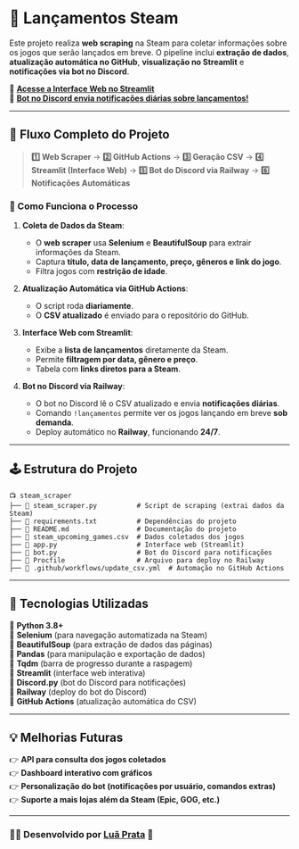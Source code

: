 # 🚀 Lançamentos Steam

Este projeto realiza **web scraping** na Steam para coletar informações sobre os jogos que serão lançados em breve. O pipeline inclui **extração de dados**, **atualização automática no GitHub**, **visualização no Streamlit** e **notificações via bot no Discord**.

🔗 **[Acesse a Interface Web no Streamlit](https://luaprata-steamlancamentos.streamlit.app/)**  
🤖 **[Bot no Discord envia notificações diárias sobre lançamentos!](https://prnt.sc/WXOjEkMY3ObQ)**

---

## 📌 Fluxo Completo do Projeto
> **1️⃣ Web Scraper** → **2️⃣ GitHub Actions** → **3️⃣ Geração CSV** → **4️⃣ Streamlit (Interface Web)** → **5️⃣ Bot do Discord via Railway** → **6️⃣ Notificações Automáticas**

### 🔄 Como Funciona o Processo
1. **Coleta de Dados da Steam**:  
   - O **web scraper** usa **Selenium** e **BeautifulSoup** para extrair informações da Steam.
   - Captura **título, data de lançamento, preço, gêneros e link do jogo**.
   - Filtra jogos com **restrição de idade**.

2. **Atualização Automática via GitHub Actions**:  
   - O script roda **diariamente**.  
   - O **CSV atualizado** é enviado para o repositório do GitHub.  

3. **Interface Web com Streamlit**:  
   - Exibe a **lista de lançamentos** diretamente da Steam.  
   - Permite **filtragem por data, gênero e preço**.
   - Tabela com **links diretos para a Steam**.

4. **Bot no Discord via Railway**:  
   - O bot no Discord lê o CSV atualizado e envia **notificações diárias**.  
   - Comando `!lançamentos` permite ver os jogos lançando em breve **sob demanda**.  
   - Deploy automático no **Railway**, funcionando **24/7**.

---

## 🕹️ Estrutura do Projeto
```
📺 steam_scraper
├── 📝 steam_scraper.py          # Script de scraping (extrai dados da Steam)
├── 📝 requirements.txt          # Dependências do projeto
├── 📝 README.md                 # Documentação do projeto
├── 📝 steam_upcoming_games.csv  # Dados coletados dos jogos
├── 📝 app.py                    # Interface web (Streamlit)
├── 📝 bot.py                    # Bot do Discord para notificações
├── 📝 Procfile                  # Arquivo para deploy no Railway
├── 📝 .github/workflows/update_csv.yml  # Automação no GitHub Actions
```

---

## 🚀 Tecnologias Utilizadas
🔹 **Python 3.8+**  
🔹 **Selenium** (para navegação automatizada na Steam)  
🔹 **BeautifulSoup** (para extração de dados das páginas)  
🔹 **Pandas** (para manipulação e exportação de dados)  
🔹 **Tqdm** (barra de progresso durante a raspagem)  
🔹 **Streamlit** (interface web interativa)  
🔹 **Discord.py** (bot do Discord para notificações)  
🔹 **Railway** (deploy do bot do Discord)  
🔹 **GitHub Actions** (atualização automática do CSV)  

---

## 💡 Melhorias Futuras
👉 **API para consulta dos jogos coletados**  
👉 **Dashboard interativo com gráficos**  
👉 **Personalização do bot (notificações por usuário, comandos extras)**  
👉 **Suporte a mais lojas além da Steam (Epic, GOG, etc.)**  

---

### 👨‍💻 Desenvolvido por [Luã Prata](https://github.com/luaprata) 🚀  

